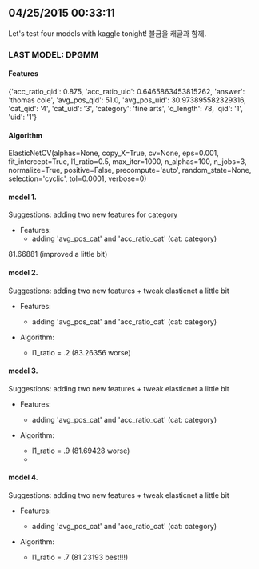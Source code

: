 ## 04/25/2015 00:33:11 
Let's test four models with kaggle tonight! 불금을 캐글과 함께.

### LAST MODEL: DPGMM

#### Features
{'acc\_ratio\_qid': 0.875,
 'acc\_ratio\_uid': 0.6465863453815262,
 'answer': 'thomas cole',
 'avg\_pos\_qid': 51.0,
 'avg\_pos\_uid': 30.973895582329316,
 'cat\_qid': '4',
 'cat\_uid': '3',
 'category': 'fine arts',
 'q\_length': 78,
 'qid': '1',
 'uid': '1'}
 
#### Algorithm
ElasticNetCV(alphas=None, copy\_X=True, cv=None, eps=0.001, fit\_intercept=True, l1\_ratio=0.5, max\_iter=1000, n\_alphas=100, n\_jobs=3, normalize=True, positive=False, precompute='auto', random\_state=None, selection='cyclic', tol=0.0001, verbose=0)
       
#### model 1. 
Suggestions: adding two new features for category

- Features: 
   - adding 'avg\_pos\_cat' and 'acc\_ratio\_cat' (cat: category)

81.66881 (improved a little bit)

#### model 2. 
Suggestions: adding two new features + tweak elasticnet a little bit

- Features: 
   - adding 'avg\_pos\_cat' and 'acc\_ratio\_cat' (cat: category)

- Algorithm:
   - l1_ratio = .2 (83.26356 worse)

#### model 3.  
Suggestions: adding two new features + tweak elasticnet a little bit

- Features: 
   - adding 'avg\_pos\_cat' and 'acc\_ratio\_cat' (cat: category)

- Algorithm:
   - l1_ratio = .9 (81.69428 worse)
   - 
#### model 4. 
Suggestions: adding two new features + tweak elasticnet a little bit

- Features: 
   - adding 'avg\_pos\_cat' and 'acc\_ratio\_cat' (cat: category)

- Algorithm:
   - l1_ratio = .7 (81.23193 best!!!)
